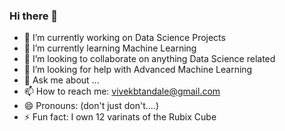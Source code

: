 ### Hi there 👋

<!--
**Vivek-Tandale/Vivek-Tandale** is a ✨ _special_ ✨ repository because its `README.md` (this file) appears on your GitHub profile.

Here are some ideas to get you started:
-->

- 🔭 I’m currently working on Data Science Projects
- 🌱 I’m currently learning Machine Learning
- 👯 I’m looking to collaborate on anything Data Science related
- 🤔 I’m looking for help with Advanced Machine Learning
- 💬 Ask me about ...
- 📫 How to reach me: vivekbtandale@gmail.com
- 😄 Pronouns: (don't just don't....)
- ⚡ Fun fact: I own 12 varinats of the Rubix Cube
